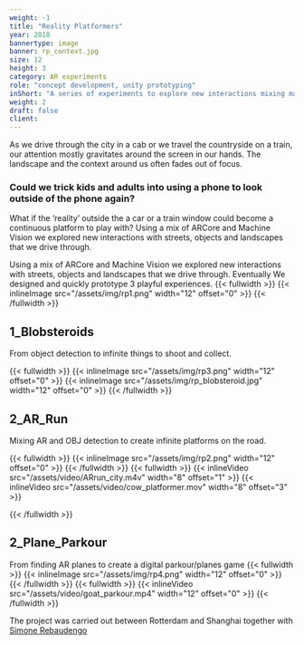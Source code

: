 ```yaml
---
weight: -1
title: "Reality Platformers"
year: 2018
bannertype: image
banner: rp_context.jpg
size: 12
height: 3
category: AR experiments
role: "concept development, unity prototyping"
inShort: "A series of experiments to explore new interactions mixing machine vision and Augmented realitiy."
weight: 2
draft: false
client:
---
```


As we drive through the city in a cab or we travel the countryside on a train, our attention mostly gravitates around the screen in our hands. The landscape and the context around us often fades out of focus.
### Could we trick kids and adults into using a phone to look outside of the phone again?

What if the ‘reality’ outside the a car or a train window could become a continuous platform to play with? Using a mix of ARCore and Machine Vision we explored new interactions with streets, objects and landscapes that we drive through.

Using a mix of ARCore and Machine Vision we explored new interactions with streets, objects and landscapes that we drive through. Eventually We designed and quickly prototype 3 playful experiences.
{{< fullwidth >}}
	{{< inlineImage src="/assets/img/rp1.png" width="12" offset="0" >}}
{{< /fullwidth >}}


## **1_Blobsteroids**
From object detection to infinite things to shoot and collect.

{{< fullwidth >}}
	{{< inlineImage src="/assets/img/rp3.png" width="12" offset="0" >}}
	{{< inlineImage src="/assets/img/rp_blobsteroid.jpg" width="12" offset="0" >}}
{{< /fullwidth >}}

## **2_AR_Run**
Mixing AR and OBJ detection to create infinite platforms on the road.

{{< fullwidth >}}
	{{< inlineImage src="/assets/img/rp2.png" width="12" offset="0" >}}
{{< /fullwidth >}}
{{< fullwidth >}}
	{{< inlineVideo src="/assets/video/ARrun_city.m4v" width="8" offset="1" >}}
	{{< inlineVideo src="/assets/video/cow_platformer.mov" width="8" offset="3" >}}

{{< /fullwidth >}}

## **2_Plane_Parkour**
From finding AR planes to create a digital parkour/planes game
{{< fullwidth >}}
	{{< inlineImage src="/assets/img/rp4.png" width="12" offset="0" >}}
	{{< /fullwidth >}}
	{{< fullwidth >}}
	{{< inlineVideo src="/assets/video/goat_parkour.mp4" width="12" offset="0" >}}
{{< /fullwidth >}}

The project was carried out between Rotterdam and Shanghai together with [Simone Rebaudengo](http://www.simonerebaudengo.com/)
